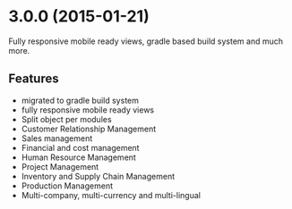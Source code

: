 # 3.0.0 (2015-01-21)

Fully responsive mobile ready views, gradle based build system and much more.

## Features

- migrated to gradle build system
- fully responsive mobile ready views
- Split object per modules
- Customer Relationship Management
- Sales management
- Financial and cost management
- Human Resource Management
- Project Management
- Inventory and Supply Chain Management
- Production Management
- Multi-company, multi-currency and multi-lingual
